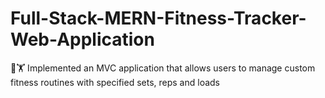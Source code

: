# Full-Stack-MERN-Fitness-Tracker-Web-Application
💪🏋️ Implemented an MVC application that allows users to manage custom fitness routines with specified sets, reps and loads
